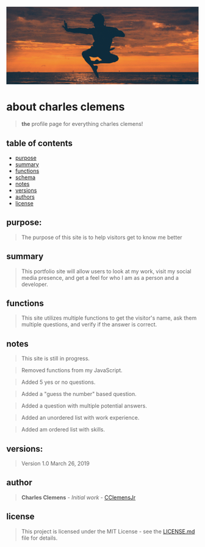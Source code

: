 ![alt text](https://github.com/CClemensJr/seattle-201d56-about-me/blob/master/img/martial-art.png "Martial Artist")

# about charles clemens
> **the** profile page for everything charles clemens!

## table of contents
* [purpose](#purpose)
* [summary](#summary)
* [functions](#functions)
* [schema](#schema)
* [notes](#notes)
* [versions](#versions)
* [authors](#authors)
* [license](#license)

## purpose:
> The purpose of this site is to help visitors get to know me better

## summary
> This portfolio site will allow users to look at my work, visit my social media presence, and get a feel for who I am as a person and a developer.

## functions
> This site utilizes multiple functions to get the visitor's name, ask them multiple questions,  and verify if the answer is correct. 

## notes
> This site is still in progress.

> Removed functions from my JavaScript.

> Added 5 yes or no questions.

> Added a "guess the number" based question.

> Added a question with multiple potential answers.

> Added an unordered list with work experience.

> Added am ordered list with skills.

## versions:
> Version 1.0  March 26, 2019

## author
> **Charles Clemens** - *Initial work* - [CClemensJr](https://github.com/CClemensJr)

## license
> This project is licensed under the MIT License - see the [LICENSE.md](LICENSE.md) file for details.
